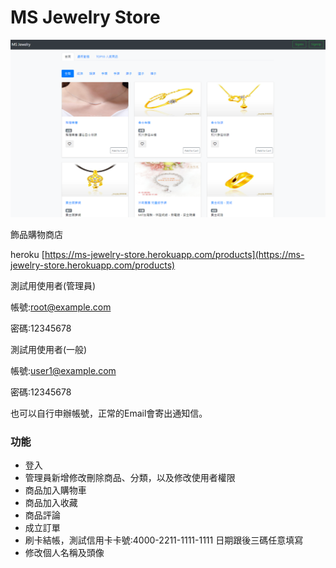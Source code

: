 # MS Jewelry Store
![image](https://github.com/billciou1234/my-store/blob/master/store%20image/index.png)

飾品購物商店

heroku
[https://ms-jewelry-store.herokuapp.com/products](https://ms-jewelry-store.herokuapp.com/products)

測試用使用者(管理員)

帳號:root@example.com

密碼:12345678


測試用使用者(一般)

帳號:user1@example.com

密碼:12345678

也可以自行申辦帳號，正常的Email會寄出通知信。

### 功能
- 登入
- 管理員新增修改刪除商品、分類，以及修改使用者權限
- 商品加入購物車
- 商品加入收藏
- 商品評論
- 成立訂單
- 刷卡結帳，測試信用卡卡號:4000-2211-1111-1111  日期跟後三碼任意填寫
- 修改個人名稱及頭像

